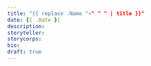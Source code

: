 ```yaml
---
title: "{{ replace .Name "-" " " | title }}"
date: {{ .Date }}
description:
storyteller:
storycorps:
bio:
draft: true
---
```


